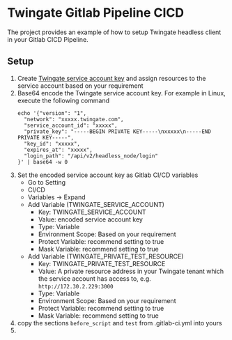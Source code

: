 # Twingate Gitlab Pipeline CICD
The project provides an example of how to setup Twingate headless client in your Gitlab CICD Pipeline.

## Setup
1. Create [Twingate service account key](https://www.twingate.com/docs/services/) and assign resources to the service account based on your requirement
2. Base64 encode the Twingate service account key. For example in Linux, execute the following command
    ```
    echo '{"version": "1",
      "network": "xxxxx.twingate.com",
      "service_account_id": "xxxxx",
      "private_key": "-----BEGIN PRIVATE KEY-----\nxxxxx\n-----END PRIVATE KEY-----",
      "key_id": "xxxxx",
      "expires_at": "xxxxx",
      "login_path": "/api/v2/headless_node/login"
    }' | base64 -w 0   
    ```
3. Set the encoded service account key as Gitlab CI/CD variables
   * Go to Setting
   * CI/CD
   * Variables -> Expand
   * Add Variable (TWINGATE_SERVICE_ACCOUNT)
     * Key: TWINGATE_SERVICE_ACCOUNT
     * Value: encoded service account key
     * Type: Variable
     * Environment Scope: Based on your requirement
     * Protect Variable: recommend setting to true
     * Mask Variable: recommend setting to true
   * Add Variable (TWINGATE_PRIVATE_TEST_RESOURCE)
     * Key: TWINGATE_PRIVATE_TEST_RESOURCE
     * Value: A private resource address in your Twingate tenant which the service account has access to, e.g. `http://172.30.2.229:3000`
     * Type: Variable
     * Environment Scope: Based on your requirement
     * Protect Variable: recommend setting to true
     * Mask Variable: recommend setting to true
4. copy the sections `before_script` and `test` from .gitlab-ci.yml into yours
5. 